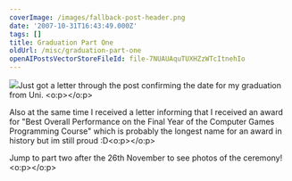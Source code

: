 ```yaml
---
coverImage: /images/fallback-post-header.png
date: '2007-10-31T16:43:49.000Z'
tags: []
title: Graduation Part One
oldUrl: /misc/graduation-part-one
openAIPostsVectorStoreFileId: file-7NUAUAquTUXHZzWTcItnehIo
---
```


![](https://www.hud.ac.uk/cms-test/images/logo2.gif)Just got a letter through the post confirming the date for my graduation from Uni. <o:p></o:p>

Also at the same time I received a letter informing that I received an award for "Best Overall Performance on the Final Year of the Computer Games Programming Course" which is probably the longest name for an award in history but im still proud :D<o:p></o:p>

Jump to part two after the 26th November to see photos of the ceremony!<o:p></o:p>
